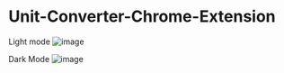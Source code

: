 # Unit-Converter-Chrome-Extension

Light mode
![image](https://user-images.githubusercontent.com/89343504/201107160-893e86fe-6c05-4c33-afac-5414dda4ea5e.png)

Dark Mode
![image](https://user-images.githubusercontent.com/89343504/201107200-1c09c398-9892-4a76-baea-f44f08e1a2f2.png)
